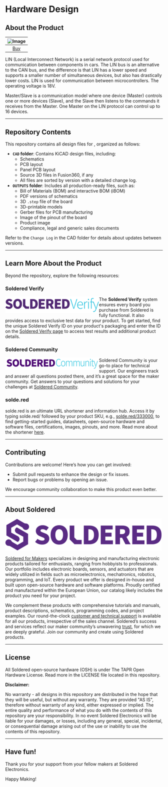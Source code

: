 # <INSERT PRODUCT NAME> Hardware Design

## About the Product

| ![<INSERT PRODUCT NAME> Image](https://solde.red/333027/image) |
| :----------------------------------------------------------: |
| [Buy <INSERT PRODUCT NAME>](https://www.solde.red/333027) |

LIN (Local Interconnect Network) is a serial network protocol used for communication between components in cars. The LIN bus is an alternative to the CAN bus, and the difference is that LIN has a lower speed and supports a smaller number of simultaneous devices, but also has drastically lower costs. LIN is used for communication between microcontrollers. The operating voltage is 18V.

 

Master/Slave is a communication model where one device (Master) controls one or more devices (Slave), and the Slave then listens to the commands it receives from the Master. One Master on the LIN protocol can control up to 16 devices.


---

## Repository Contents

This repository contains all design files for <INSERT PRODUCT NAME>, organized as follows:

- **`CAD` folder**: Contains KiCAD design files, including:
  - Schematics
  - PCB layout
  - Panel PCB layout
  - Source 3D files in Fusion360, if any
  - All files are sorted by version with a detailed change log.
- **`OUTPUTS` folder**: Includes all production-ready files, such as:
  - Bill of Materials (BOM) and interactive BOM (iBOM)
  - PDF versions of schematics
  - 3D `.step` file of the board
  - 3D-printable models
  - Gerber files for PCB manufacturing
  - Image of the pinout of the board
  - Product image
  - Compliance, legal and generic sales documents

Refer to the `Change Log` in the CAD folder for details about updates between versions.

---

## Learn More About the Product

Beyond the repository, explore the following resources:

### Soldered Verify

<img src="https://raw.githubusercontent.com/SolderedElectronics/Soldered-Resources-Repo/6f55c41a17e9bb5a67ade86c7f5ef8254db4fe6f/images/soldered_verify_purple.svg" width="300" alt="Soldered Verify Logo" align="left">

The **Soldered Verify** system ensures every board you purchase from Soldered is fully functional. It also provides access to exclusive test data for your product. To get started, find the unique Soldered Verify ID on your product's packaging and enter the ID on the [Soldered Verify page](https://soldered.com/verify/) to access test results and additional product details.

### Soldered Community

<img src="https://github.com/SolderedElectronics/Soldered-Resources-Repo/blob/main/images/Soldered%20Community%20Logo.png?raw=true" width="300" alt="soldered-verify-logo" align="left">

Soldered Community is your go-to place for technical support. Our engineers track and answer all questions posted there, and it’s a great space for the maker community. Get answers to your questions and solutions for your challenges at [Soldered Community](https://soldered.com/community).

### solde.red

solde.red is an ultimate URL shortener and information hub. Access it by typing solde.red/ followed by your product SKU, e.g., [solde.red/333000](https://solde.red/333000), to find getting-started guides, datasheets, open-source hardware and software files, certifications, images, pinouts, and more. Read more about the shortener [here](https://solde.red/info/).

---

## Contributing

Contributions are welcome! Here’s how you can get involved:

- Submit pull requests to enhance the design or fix issues.
- Report bugs or problems by opening an issue.

We encourage community collaboration to make this product even better.

---

## About Soldered

<img src="https://github.com/SolderedElectronics/Soldered-Resources-Repo/blob/main/images/Soldered-logo-color.png?raw=true" alt="soldered-logo" width="500"/>

[Soldered for Makers](https://soldered.com) specializes in designing and manufacturing electronic products tailored for enthusiasts, ranging from hobbyists to professionals. Our portfolio includes electronic boards, sensors, and actuators that are widely utilized in fields such as microelectronics, mechatronics, robotics, programming, and IoT. Every product we offer is designed in-house and built upon open-source hardware and software platforms. Proudly certified and manufactured within the European Union, our catalog likely includes the product you need for your project.

We complement these products with comprehensive tutorials and manuals, product descriptions, schematics, programming codes, and project examples. Our round-the-clock [customer and technical support](https://soldered.com/community) is available for all our products, irrespective of the sales channel. Soldered’s success and services reflect our maker community’s unwavering [trust](https://www.trustpilot.com/review/soldered.com), for which we are deeply grateful. Join our community and create using Soldered products.

---

## License

All Soldered open-source hardware (OSH) is under The TAPR Open Hardware License. Read more in the LICENSE file located in this repository.

**Disclaimer:**

No warranty - all designs in this repository are distributed in the hope that they will be useful, but without any warranty. They are provided "AS IS", therefore without warranty of any kind, either expressed or implied. The entire quality and performance of what you do with the contents of this repository are your responsibility. In no event Soldered Electronics will be liable for your damages, or losses, including any general, special, incidental, or consequential damage arising out of the use or inability to use the contents of this repository. 

---

## Have fun!

Thank you for your support from your fellow makers at Soldered Electronics.

Happy Making!